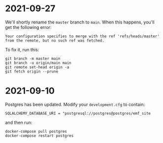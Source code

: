 2021-09-27
==========

We'll shortly rename the `master` branch to `main`. When this happens, you'll get the following error:

```
Your configuration specifies to merge with the ref 'refs/heads/master' from the remote, but no such ref was fetched.
```

To fix it, run this:

```
git branch -m master main
git branch -u origin/main main
git remote set-head origin -a
git fetch origin --prune
```

2021-09-10
==========

Postgres has been updated. Modify your `development.cfg` to contain:

```
SQLALCHEMY_DATABASE_URI = "postgresql://postgres@postgres/emf_site
```

and then run:

```
docker-compose pull postgres
docker-compose restart postgres
```

